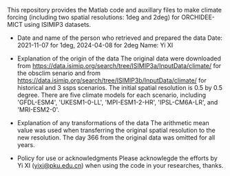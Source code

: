 This repository provides the Matlab code and auxillary files to make climate forcing (including two spatial resolutions: 1deg and 2deg) for ORCHIDEE-MICT using ISIMIP3 datasets.

* Date and name of the person who retrieved and prepared the data
  Date: 2021-11-07 for 1deg, 2024-04-08 for 2deg
  Name: Yi XI

* Explanation of the origin of the data
  The original data were downloaded from https://data.isimip.org/search/tree/ISIMIP3a/InputData/climate/ for the obsclim senario and from https://data.isimip.org/search/tree/ISIMIP3b/InputData/climate/ for historical and 3 ssps scenarios.
  The initial spatial resolution is 0.5 by 0.5 degree.
  There are five climate models for each scenario, including 'GFDL-ESM4', 'UKESM1-0-LL', 'MPI-ESM1-2-HR', 'IPSL-CM6A-LR', and 'MRI-ESM2-0'.

* Explanation of any transformations of the data
  The arithmetic mean value was used when transferring the original spatial resolution to the new resolution.
  The day 366 from the original data was omitted for all years.

* Policy for use or acknowledgments
  Please acknowlegde the efforts by Yi XI (yixi@pku.edu.cn) when using the code in your researches, thanks.
